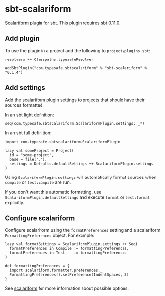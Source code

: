 sbt-scalariform
===============

[Scalariform][scalariform] plugin for [sbt]. This plugin requires sbt 0.11.0.

[sbt]: https://github.com/harrah/xsbt
[scalariform]: https://github.com/mdr/scalariform


Add plugin
----------

To use the plugin in a project add the following to `project/plugins.sbt`:

    resolvers += Classpaths.typesafeResolver

    addSbtPlugin("com.typesafe.sbtscalariform" % "sbt-scalariform" % "0.1.4")


Add settings
------------

Add the scalariform plugin settings to projects that should have their sources
formatted.

In an sbt light definition:

    seq(com.typesafe.sbtscalariform.ScalariformPlugin.settings: _*)

In an sbt full definition:

    import com.typesafe.sbtscalariform.ScalariformPlugin

    lazy val someProject = Project(
      id = "some-project",
      base = file("."),
      settings = Defaults.defaultSettings ++ ScalariformPlugin.settings
    )

Using `ScalariformPlugin.settings` will automatically format sources when
`compile` or `test:compile` are run.

If you don't want this automatic formatting, use `ScalariformPlugin.defaultSettings` and execute `format` or `test:format` explicitly.


Configure scalariform
---------------------

Configure scalariform using the `formatPreferences` setting and a scalariform
`FormattingPreferences` object. For example:

    lazy val formatSettings = ScalariformPlugin.settings ++ Seq(
      formatPreferences in Compile := formattingPreferences,
      formatPreferences in Test    := formattingPreferences
    )

    def formattingPreferences = {
      import scalariform.formatter.preferences._
      FormattingPreferences().setPreference(IndentSpaces, 3)
    }

See [scalariform] for more information about possible options.

